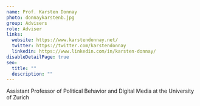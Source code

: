 ```yaml
---
name: Prof. Karsten Donnay
photo: donnaykarstenb.jpg
group: Advisers
role: Adviser
links:
  website: https://www.karstendonnay.net/
  twitter: https://twitter.com/karstendonnay
  linkedin: https://www.linkedin.com/in/karsten-donnay/
disableDetailPage: true
seo:
  title: ""
  description: ""
---
```


Assistant Professor of Political Behavior and Digital Media at the University of Zurich
